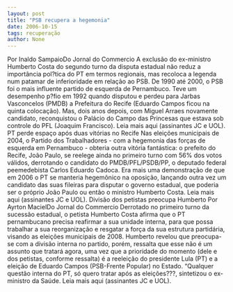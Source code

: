 ```yaml
---
layout: post
title: "PSB recupera a hegemonia"
date: 2006-10-15
tags: recuperação
author: None
---
```

Por Inaldo SampaioDo Jornal do Commercio
A exclusão do ex-ministro Humberto Costa do segundo turno da disputa estadual não reduz a importância pol?tica do PT em termos regionais, mas recoloca a legenda num patamar de inferioridade em relação ao PSB. 
De 1990 até 2000, o PSB foi o mais influente partido de esquerda de Pernambuco. Teve um desempenho p?fio em 1992 quando disputou e perdeu para Jarbas Vasconcelos (PMDB) a Prefeitura do Recife (Eduardo Campos ficou na quinta colocação). 
Mas, dois anos depois, com Miguel Arraes novamente
 candidato, reconquistou o Palácio do Campo das Princesas que estava sob controle do PFL (Joaquim Francisco).
Leia mais aqui (assinantes JC e UOL).
PT perde espaço após duas vitórias no Recife
Nas eleições municipais de 2004, o Partido dos Trabalhadores - com a hegemonia das forças de esquerda em Pernambuco - obteria outra vitória fantástica: o prefeito do Recife, João Paulo, se reelege ainda no primeiro turno com 56% dos votos válidos, derrotando o candidato do PMDB/PFL/PSDB/PP, o deputado federal peemedebista Carlos Eduardo Cadoca. 
Era mais uma demonstração de que em 2006 o PT se manteria hegemônico na oposição, lançando outra vez um candidato das suas fileiras para disputar o governo estadual, que poderia ser o próprio João Paulo ou então o ministro Humberto Costa.
Leia mais aqui (assinantes JC e UOL).
Divisão dos petistas preocupa Humberto 
Por Ayrton MacielDo Jornal do Commercio
Derrotado no primeiro turno da sucessão estadual, o petista Humberto Costa afirma que o PT pernambucano precisa reafirmar a sua unidade interna, para que possa trabalhar a sua reorganização e resgatar a força da sua estrutura partidária, visando as eleições municipais de 2008.
Humberto revelou que preocupa-se com a divisão interna no partido, porém, ressalta que esse não é um assunto que tratará agora, uma vez que a prioridade do momento (dele e dos petistas, conforme ressalta) é a reeleição do presidente Lula (PT) e a eleição de Eduardo Campos (PSB-Frente Popular) no Estado.
“Qualquer questão interna do PT, só quero tratar após as eleições???, sintetizou o ex-ministro da Saúde.
Leia mais aqui (assinantes JC e UOL). 